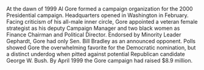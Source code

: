 At the dawn of 1999 Al Gore formed a campaign organization for the 2000 Presidential campaign.
Headquarters opened in Washington in February.
Facing criticism of his all-male inner circle, Gore appointed a veteran female strategist as his deputy Campaign Manager and two black women as Finance Chairman and Political Director.
Endorsed by Minority Leader Gephardt, Gore had only Sen. Bill Bradley as an announced opponent.
Polls showed Gore the overwhelming favorite for the Democratic nomination, but a distinct underdog when pitted against potential Republican candidate George W. Bush.
By April 1999 the Gore campaign had raised $8.9 million.
